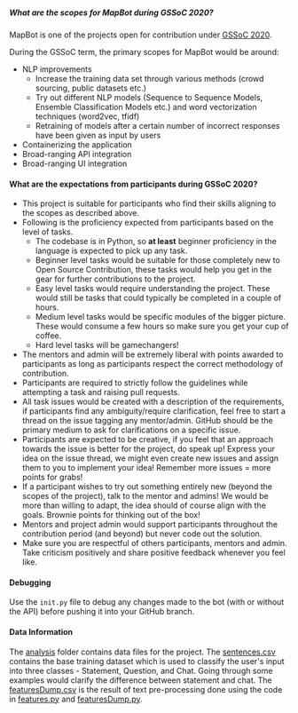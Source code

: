 ##### What are the scopes for MapBot during GSSoC 2020?

MapBot is one of the projects open for contribution under [GSSoC 2020](https://www.gssoc.tech/projects.html). 

During the GSSoC term, the primary scopes for MapBot would be around:

- NLP improvements
    - Increase the training data set through various methods (crowd sourcing, public datasets etc.)
    - Try out different NLP models (Sequence to Sequence Models, Ensemble Classification Models etc.) and word vectorization techniques (word2vec, tfidf)
    - Retraining of models after a certain number of incorrect responses have been given as input by users
- Containerizing the application
- Broad-ranging API integration
- Broad-ranging UI integration

#### What are the expectations from participants during GSSoC 2020?

- This project is suitable for participants who find their skills aligning to the scopes as described above. 
- Following is the proficiency expected from participants based on the level of tasks.
  - The codebase is in Python, so **at least** beginner proficiency in the language is expected to pick up any task.
  - Beginner level tasks would be suitable for those completely new to Open Source Contribution, these tasks would help you get in the gear for further contributions to the project.
  - Easy level tasks would require understanding the project. These would still be tasks that could typically be completed in a couple of hours.
  - Medium level tasks would be specific modules of the bigger picture. These would consume a few hours so make sure you get your cup of coffee.
  - Hard level tasks will be gamechangers!
- The mentors and admin will be extremely liberal with points awarded to participants as long as participants respect the correct methodology of contribution.
- Participants are required to strictly follow the guidelines while attempting a task and raising pull requests.
- All task issues would be created with a description of the requirements, if participants find any ambiguity/require clarification, feel free to start a thread on the issue tagging any mentor/admin. GitHub should be the primary medium to ask for clarifications on a specific issue.
- Participants are expected to be creative, if you feel that an approach towards the issue is better for the project, do speak up! Express your idea on the issue thread, we might even create new issues and assign them to you to implement your idea! Remember more issues = more points for grabs!
- If a participant wishes to try out something entirely new (beyond the scopes of the project), talk to the mentor and admins! We would be more than willing to adapt, the idea should of course align with the goals. Brownie points for thinking out of the box!
- Mentors and project admin would support participants throughout the contribution period (and beyond) but never code out the solution. 
- Make sure you are respectful of others participants, mentors and admin. Take criticism positively and share positive feedback whenever you feel like.

#### Debugging
Use the `init.py` file to debug any changes made to the bot (with or without the API) before pushing it into your GitHub branch.

#### Data Information
The [analysis](analysis/) folder contains data files for the project. The [sentences.csv](analysis/sentences.csv) contains the base training dataset which is used to classify the user's input into three classes - Statement, Question, and Chat. Going through some examples would clarify the difference between statement and chat. The [featuresDump.csv](analysis/featuresDump.csv) is the result of text pre-processing done using the code in [features.py](features.py) and [featuresDump.py](featuresDump.py).




